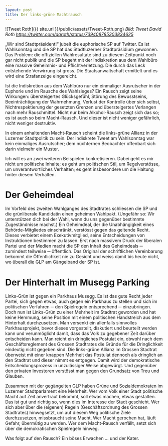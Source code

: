 ```yaml
---
layout: post
title: Der links-grüne Machtrausch 
---
```


![Tweet Roth]({{ site.url }}/public/assets/Tweet-Roth.png)
*Bild: Tweet David Roth https://twitter.com/daroth/status/739408785303834625*

„Wir sind Stadtpräsident!“ jubelt die euphorische SP auf Twitter. Es ist Wahlsonntag und die SP hat das Stadtluzerner Stadtpräsidium gewonnen. Das Problem: die offiziellen Wahlresultate sind zu diesem Zeitpunkt noch gar nicht publik und die SP begeht mit der Indiskretion aus dem Wahlbüro eine massive Geheimnis- und Pflichtverletzung. Die durch das Leck entstehende Verwirrung ist gross. Die Staatsanwaltschaft ermittelt und es wird eine Strafanzeige eingereicht.

Ist die Indiskretion aus dem Wahlbüro nur ein einmaliger Ausrutscher in der Euphorie und im Rausche des Wahlsieges? Ein Rausch zeigt seine Wirkungen: übersteigertes Glücksgefühl, Störung des Bewusstseins, Beeinträchtigung der Wahrnehmung, Verlust der Kontrolle über sich selbst, Nichtrespektierung der gesetzten Grenzen und übersteigertes Verlangen nach mehr Rauschmittel. Nicht nur beim Alkohol-Rausch zeigt sich das so; es ist auch so beim Macht-Rausch. Und dieser ist nicht weniger gefährlich, nicht weniger destruktiv.

In einem anhaltenden Macht-Rausch scheint die links-grüne Allianz in der Luzerner Stadtpolitik zu sein. Der indiskrete Tweet am Wahlsonntag war kein einmaliges Ausrutscher; dem nüchternen Beobachter offenbart sich darin vielmehr ein Muster.

Ich will es an zwei weiteren Beispielen konkretisieren. Dabei geht es mir nicht um politische Inhalte; es geht um politischen Stil, um Regelverstösse, um unverantwortliches Verhalten; es geht insbesondere um die Haltung hinter diesem Verhalten.

# Der Geheimdeal
Im Vorfeld des zweiten Wahlganges des Stadtrates schliessen die SP und die grünliberale Kandidatin einen geheimen Wahlpakt. (Ungefähr so: Wir unterstützen dich bei der Wahl, wenn du uns gegenüber bestimmte Zugeständnisse machst.) Ein Geheimdeal, der die Unabhängigkeit eines Behörde-Mitgliedes einschränkt, verstösst gegen das geltende Recht. Dieses verbietet einem Exekutivmitglied, seine Entscheidungen von Instruktionen bestimmen zu lassen. Erst nach massivem Druck der liberalen Partei und der Medien macht die SP den Inhalt des Geheimdeals ─ zumindest teilweise ─ öffentlich. Das Original der schriftlichen Vereinbarung bekommt die Öffentlichkeit nie zu Gesicht und weiss damit bis heute nicht, wo überall die GLP am Gängelband der SP ist.

# Der Hinterhalt im Musegg Parking
Links-Grün ist gegen ein Parkhaus Musegg. Es ist das gute Recht jeder Partei, sich gegen etwas, auch gegen ein Parkhaus zu stellen und sich im politischen Verfahren ─ den Spielregeln entsprechend ─ einzubringen. Doch nun ist Links-Grün zu einer Mehrheit im Stadtrat geworden und hat keine Hemmung, seine Position mit einem politischen Handstreich aus dem Hinterhalt durchzusetzen. Man versenkt ein allenfalls sinnvolles Parkhausprojekt, bevor dieses vorgestellt, diskutiert und beurteilt werden kann und verunmöglicht damit, dass das Volk zu gegebener Zeit darüber entscheiden kann. Man reicht ein dringliches Postulat ein, obwohl nach dem Geschäftsreglement des Grossen Stadtrates die Gründe für die Dringlichkeit eindeutig nicht gegeben sind. Die links-grüne Allianz im Grossen Stadtrat überweist mit einer knappen Mehrheit das Postulat dennoch als dringlich an den Stadtrat und dieser nimmt es entgegen. Damit wird der demokratische Entscheidungsprozess in unzulässiger Weise abgewürgt. Und gegenüber den privaten Investoren verstösst man gegen den Grundsatz von Treu und Glauben.

Zusammen mit der gegängelten GLP haben Grüne und Sozialdemokraten im Luzerner Stadtparlament eine Mehrheit. Wer vom Volk einer Stadt politische Macht auf Zeit anvertraut bekommt, soll etwas machen, etwas gestalten. Das ist gut und richtig so, wenn dies im Interesse der Stadt geschieht. Wer sich aber über die (eigenen) Regeln (Geschäftsordnung des Grossen Stadtrates) hinwegsetzt, um auf diesem Weg politische Ziele durchzusetzen, missbraucht seine Macht. Wer Macht gerochen hat, läuft Gefahr, übermütig zu werden. Wer dem Macht-Rausch verfällt, setzt sich über die demokratischen Spielregeln hinweg.

Was folgt auf den Rausch? Ein böses Erwachen … und der Kater.